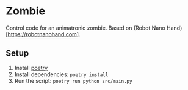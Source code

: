 # Zombie

Control code for an animatronic zombie. Based on (Robot Nano Hand)[https://robotnanohand.com].

## Setup

1. Install [poetry](https://python-poetry.org/docs/#installation)
2. Install dependencies: `poetry install`
3. Run the script: `poetry run python src/main.py`
